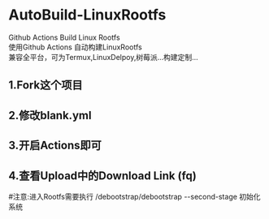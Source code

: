 # AutoBuild-LinuxRootfs
Github  Actions Build Linux Rootfs  
使用Github Actions 自动构建LinuxRootfs  
兼容全平台，可为Termux,LinuxDelpoy,树莓派...构建定制...  

## 1.Fork这个项目
## 2.修改blank.yml
## 3.开启Actions即可
## 4.查看Upload中的Download Link (fq)

#注意:进入Rootfs需要执行 /debootstrap/debootstrap --second-stage 初始化系统
